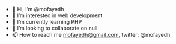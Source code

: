 - 👋 Hi, I’m @mofayedh
- 👀 I’m interested in web development
- 🌱 I’m currently learning PHP 
- 💞️ I’m looking to collaborate on null
- 📫 How to reach me mofayedh@gmail.com, twitter: @mofayedh

<!---
mofayedh/mofayedh is a ✨ special ✨ repository because its `README.md` (this file) appears on your GitHub profile.
You can click the Preview link to take a look at your changes.
--->
